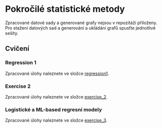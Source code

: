 # Pokročilé statistické metody

Zpracované datové sady a generované grafy nejsou v repozitáži přiloženy. Pro stažení datových sad a generování a ukládání grafů spusťte jednotlivé sešity.

## Cvičení

### Regression 1

Zpracované úlohy naleznete ve složce [regression1](regression1/ "Zpracované úlohy Regrese 1").

### Exercise 2

Zpracované úlohy naleznete ve složce [exercise_2](exercise_2/ "Zpracované úlohy Loess a mnohonásobné regrese").

### Logistické a ML-based regresní modely

Zpracované úlohy naleznete ve složce [exercise_3](exercise_3/ "Zpracované úlohy na logistické a ML-based regresní modely").